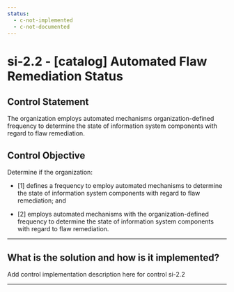 ```yaml
---
status:
  - c-not-implemented
  - c-not-documented
---
```


# si-2.2 - \[catalog\] Automated Flaw Remediation Status

## Control Statement

The organization employs automated mechanisms organization-defined frequency to determine the state of information system components with regard to flaw remediation.

## Control Objective

Determine if the organization:

- \[1\] defines a frequency to employ automated mechanisms to determine the state of information system components with regard to flaw remediation; and

- \[2\] employs automated mechanisms with the organization-defined frequency to determine the state of information system components with regard to flaw remediation.

______________________________________________________________________

## What is the solution and how is it implemented?

Add control implementation description here for control si-2.2

______________________________________________________________________
